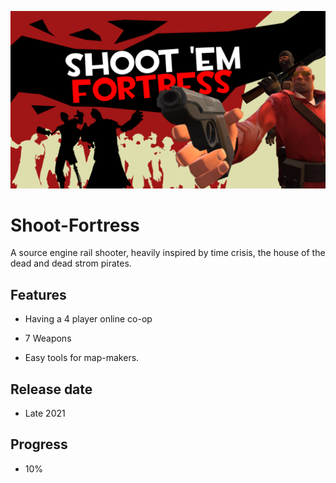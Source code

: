 ![Shoot 'em Fortress](https://github.com/benben-6/Shoot-Fortress/blob/main/OverFortress.png)


# Shoot-Fortress
A source engine rail shooter, heavily inspired by time crisis, the house of the dead and dead strom pirates.


## Features

- Having a 4 player online co-op   

- 7 Weapons

- Easy tools for map-makers.

## Release date
- Late 2021

## Progress
- 10%
